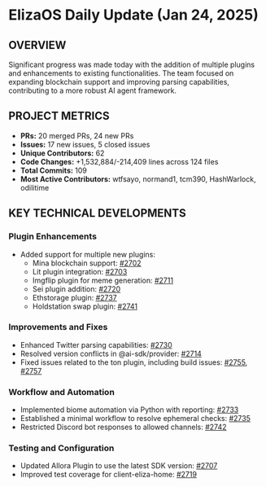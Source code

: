 # ElizaOS Daily Update (Jan 24, 2025)

## OVERVIEW 
Significant progress was made today with the addition of multiple plugins and enhancements to existing functionalities. The team focused on expanding blockchain support and improving parsing capabilities, contributing to a more robust AI agent framework.

## PROJECT METRICS
- **PRs:** 20 merged PRs, 24 new PRs
- **Issues:** 17 new issues, 5 closed issues
- **Unique Contributors:** 62
- **Code Changes:** +1,532,884/-214,409 lines across 124 files
- **Total Commits:** 109
- **Most Active Contributors:** wtfsayo, normand1, tcm390, HashWarlock, odilitime

## KEY TECHNICAL DEVELOPMENTS

### Plugin Enhancements
- Added support for multiple new plugins:
  - Mina blockchain support: [#2702](https://github.com/elizaos/eliza/pull/2702)
  - Lit plugin integration: [#2703](https://github.com/elizaos/eliza/pull/2703)
  - Imgflip plugin for meme generation: [#2711](https://github.com/elizaos/eliza/pull/2711)
  - Sei plugin addition: [#2720](https://github.com/elizaos/eliza/pull/2720)
  - Ethstorage plugin: [#2737](https://github.com/elizaos/eliza/pull/2737)
  - Holdstation swap plugin: [#2741](https://github.com/elizaos/eliza/pull/2741)

### Improvements and Fixes
- Enhanced Twitter parsing capabilities: [#2730](https://github.com/elizaos/eliza/pull/2730)
- Resolved version conflicts in @ai-sdk/provider: [#2714](https://github.com/elizaos/eliza/pull/2714)
- Fixed issues related to the ton plugin, including build issues: [#2755](https://github.com/elizaos/eliza/pull/2755), [#2757](https://github.com/elizaos/eliza/pull/2757)

### Workflow and Automation
- Implemented biome automation via Python with reporting: [#2733](https://github.com/elizaos/eliza/pull/2733)
- Established a minimal workflow to resolve ephemeral checks: [#2735](https://github.com/elizaos/eliza/pull/2735)
- Restricted Discord bot responses to allowed channels: [#2742](https://github.com/elizaos/eliza/pull/2743)

### Testing and Configuration
- Updated Allora Plugin to use the latest SDK version: [#2707](https://github.com/elizaos/eliza/pull/2707)
- Improved test coverage for client-eliza-home: [#2719](https://github.com/elizaos/eliza/pull/2719)